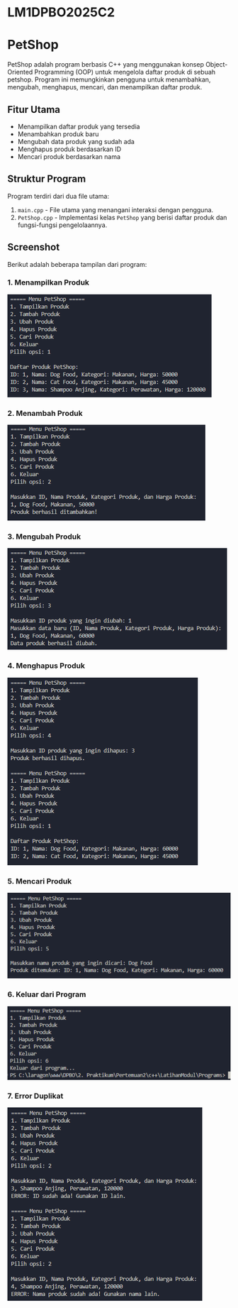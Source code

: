 # LM1DPBO2025C2
# PetShop

PetShop adalah program berbasis C++ yang menggunakan konsep Object-Oriented Programming (OOP) untuk mengelola daftar produk di sebuah petshop. Program ini memungkinkan pengguna untuk menambahkan, mengubah, menghapus, mencari, dan menampilkan daftar produk.

## Fitur Utama
- Menampilkan daftar produk yang tersedia
- Menambahkan produk baru
- Mengubah data produk yang sudah ada
- Menghapus produk berdasarkan ID
- Mencari produk berdasarkan nama

## Struktur Program
Program terdiri dari dua file utama:
1. `main.cpp` - File utama yang menangani interaksi dengan pengguna.
2. `PetShop.cpp` - Implementasi kelas `PetShop` yang berisi daftar produk dan fungsi-fungsi pengelolaannya.

## Screenshot
Berikut adalah beberapa tampilan dari program:

### 1. Menampilkan Produk
![Tampilkan Produk](https://github.com/kelvinjulian/LM1DPBO2025C2/blob/main/c%2B%2B/LatihanModul/Screenshots/Tampilkan%20Produk.png)

### 2. Menambah Produk
![Tambah Produk](https://github.com/kelvinjulian/LM1DPBO2025C2/blob/main/c%2B%2B/LatihanModul/Screenshots/Tambah%20Produk.png)

### 3. Mengubah Produk
![Ubah Produk](https://github.com/kelvinjulian/LM1DPBO2025C2/blob/main/c%2B%2B/LatihanModul/Screenshots/Ubah%20Produk.png)

### 4. Menghapus Produk
![Hapus Produk](https://github.com/kelvinjulian/LM1DPBO2025C2/blob/main/c%2B%2B/LatihanModul/Screenshots/Hapus%20Produk.png)

### 5. Mencari Produk
![Cari Produk](https://github.com/kelvinjulian/LM1DPBO2025C2/blob/main/c%2B%2B/LatihanModul/Screenshots/Cari%20Produk.png)

### 6. Keluar dari Program
![Keluar](https://github.com/kelvinjulian/LM1DPBO2025C2/blob/main/c%2B%2B/LatihanModul/Screenshots/Keluar.png)

### 7. Error Duplikat
![Error Duplikat](https://github.com/kelvinjulian/LM1DPBO2025C2/blob/main/c%2B%2B/LatihanModul/Screenshots/Error%20Duplikat.png)


